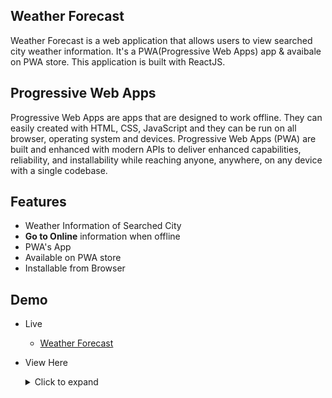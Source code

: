 ## Weather Forecast
Weather Forecast is a web application that allows users to view searched city weather information. It's a PWA(Progressive Web Apps) app & avaibale on PWA store. This application is built with ReactJS.

## Progressive Web Apps
Progressive Web Apps are apps that are designed to work offline. They can easily created with HTML, CSS, JavaScript and they can be run on all browser, operating system and devices. Progressive Web Apps (PWA) are built and enhanced with modern APIs to deliver enhanced capabilities, reliability, and installability while reaching anyone, anywhere, on any device with a single codebase.

## Features
- Weather Information of Searched City
- **Go to Online** information when offline
- PWA's App
- Available on PWA store
- Installable from Browser

## Demo
- Live
    - [Weather Forecast](https://weatherforecastpwa.netlify.app)
- View Here
    <details>
        <summary>Click to expand</summary>
            <img src="https://i.ibb.co/g7yTTqZ/Weather-Forecast01.png" alt="Weather-Forecast01" border="0">
            <img src="https://i.ibb.co/G7J8Brn/Weather-Forecast02.png" alt="Weather-Forecast02" border="0">
            <img src="https://i.ibb.co/VNbM79J/Weather-Forecast03.png" alt="Weather-Forecast03" border="0">
            
    </details>

